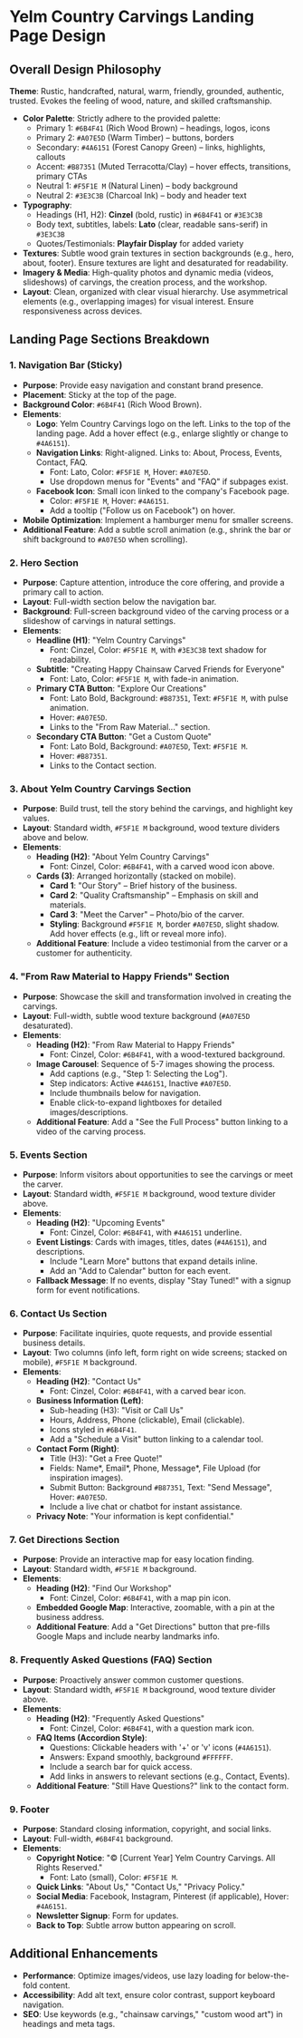 # Yelm Country Carvings Landing Page Design

## Overall Design Philosophy
**Theme**: Rustic, handcrafted, natural, warm, friendly, grounded, authentic, trusted. Evokes the feeling of wood, nature, and skilled craftsmanship.
- **Color Palette**: Strictly adhere to the provided palette:
    - Primary 1: `#6B4F41` (Rich Wood Brown) – headings, logos, icons
    - Primary 2: `#A07E5D` (Warm Timber) – buttons, borders
    - Secondary: `#4A6151` (Forest Canopy Green) – links, highlights, callouts
    - Accent: `#B87351` (Muted Terracotta/Clay) – hover effects, transitions, primary CTAs
    - Neutral 1: `#F5F1E M` (Natural Linen) – body background
    - Neutral 2: `#3E3C3B` (Charcoal Ink) – body and header text
- **Typography**:
    - Headings (H1, H2): **Cinzel** (bold, rustic) in `#6B4F41` or `#3E3C3B`
    - Body text, subtitles, labels: **Lato** (clear, readable sans-serif) in `#3E3C3B`
    - Quotes/Testimonials: **Playfair Display** for added variety
- **Textures**: Subtle wood grain textures in section backgrounds (e.g., hero, about, footer). Ensure textures are light and desaturated for readability.
- **Imagery & Media**: High-quality photos and dynamic media (videos, slideshows) of carvings, the creation process, and the workshop.
- **Layout**: Clean, organized with clear visual hierarchy. Use asymmetrical elements (e.g., overlapping images) for visual interest. Ensure responsiveness across devices.

## Landing Page Sections Breakdown

### 1. Navigation Bar (Sticky)
- **Purpose**: Provide easy navigation and constant brand presence.
- **Placement**: Sticky at the top of the page.
- **Background Color**: `#6B4F41` (Rich Wood Brown).
- **Elements**:
    - **Logo**: Yelm Country Carvings logo on the left. Links to the top of the landing page. Add a hover effect (e.g., enlarge slightly or change to `#4A6151`).
    - **Navigation Links**: Right-aligned. Links to: About, Process, Events, Contact, FAQ.
        - Font: Lato, Color: `#F5F1E M`, Hover: `#A07E5D`.
        - Use dropdown menus for "Events" and "FAQ" if subpages exist.
    - **Facebook Icon**: Small icon linked to the company's Facebook page.
        - Color: `#F5F1E M`, Hover: `#4A6151`.
        - Add a tooltip ("Follow us on Facebook") on hover.
- **Mobile Optimization**: Implement a hamburger menu for smaller screens.
- **Additional Feature**: Add a subtle scroll animation (e.g., shrink the bar or shift background to `#A07E5D` when scrolling).

### 2. Hero Section
- **Purpose**: Capture attention, introduce the core offering, and provide a primary call to action.
- **Layout**: Full-width section below the navigation bar.
- **Background**: Full-screen background video of the carving process or a slideshow of carvings in natural settings.
- **Elements**:
    - **Headline (H1)**: "Yelm Country Carvings"
        - Font: Cinzel, Color: `#F5F1E M`, with `#3E3C3B` text shadow for readability.
    - **Subtitle**: "Creating Happy Chainsaw Carved Friends for Everyone"
        - Font: Lato, Color: `#F5F1E M`, with fade-in animation.
    - **Primary CTA Button**: "Explore Our Creations"
        - Font: Lato Bold, Background: `#B87351`, Text: `#F5F1E M`, with pulse animation.
        - Hover: `#A07E5D`.
        - Links to the "From Raw Material..." section.
    - **Secondary CTA Button**: "Get a Custom Quote"
        - Font: Lato Bold, Background: `#A07E5D`, Text: `#F5F1E M`.
        - Hover: `#B87351`.
        - Links to the Contact section.

### 3. About Yelm Country Carvings Section
- **Purpose**: Build trust, tell the story behind the carvings, and highlight key values.
- **Layout**: Standard width, `#F5F1E M` background, wood texture dividers above and below.
- **Elements**:
    - **Heading (H2)**: "About Yelm Country Carvings"
        - Font: Cinzel, Color: `#6B4F41`, with a carved wood icon above.
    - **Cards (3)**: Arranged horizontally (stacked on mobile).
        - **Card 1**: "Our Story" – Brief history of the business.
        - **Card 2**: "Quality Craftsmanship" – Emphasis on skill and materials.
        - **Card 3**: "Meet the Carver" – Photo/bio of the carver.
        - **Styling**: Background `#F5F1E M`, border `#A07E5D`, slight shadow. Add hover effects (e.g., lift or reveal more info).
    - **Additional Feature**: Include a video testimonial from the carver or a customer for authenticity.

### 4. "From Raw Material to Happy Friends" Section
- **Purpose**: Showcase the skill and transformation involved in creating the carvings.
- **Layout**: Full-width, subtle wood texture background (`#A07E5D` desaturated).
- **Elements**:
    - **Heading (H2)**: "From Raw Material to Happy Friends"
        - Font: Cinzel, Color: `#6B4F41`, with a wood-textured background.
    - **Image Carousel**: Sequence of 5-7 images showing the process.
        - Add captions (e.g., "Step 1: Selecting the Log").
        - Step indicators: Active `#4A6151`, Inactive `#A07E5D`.
        - Include thumbnails below for navigation.
        - Enable click-to-expand lightboxes for detailed images/descriptions.
    - **Additional Feature**: Add a "See the Full Process" button linking to a video of the carving process.

### 5. Events Section
- **Purpose**: Inform visitors about opportunities to see the carvings or meet the carver.
- **Layout**: Standard width, `#F5F1E M` background, wood texture divider above.
- **Elements**:
    - **Heading (H2)**: "Upcoming Events"
        - Font: Cinzel, Color: `#6B4F41`, with `#4A6151` underline.
    - **Event Listings**: Cards with images, titles, dates (`#4A6151`), and descriptions.
        - Include "Learn More" buttons that expand details inline.
        - Add an "Add to Calendar" button for each event.
    - **Fallback Message**: If no events, display "Stay Tuned!" with a signup form for event notifications.

### 6. Contact Us Section
- **Purpose**: Facilitate inquiries, quote requests, and provide essential business details.
- **Layout**: Two columns (info left, form right on wide screens; stacked on mobile), `#F5F1E M` background.
- **Elements**:
    - **Heading (H2)**: "Contact Us"
        - Font: Cinzel, Color: `#6B4F41`, with a carved bear icon.
    - **Business Information (Left)**:
        - Sub-heading (H3): "Visit or Call Us"
        - Hours, Address, Phone (clickable), Email (clickable).
        - Icons styled in `#6B4F41`.
        - Add a "Schedule a Visit" button linking to a calendar tool.
    - **Contact Form (Right)**:
        - Title (H3): "Get a Free Quote!"
        - Fields: Name*, Email*, Phone, Message*, File Upload (for inspiration images).
        - Submit Button: Background `#B87351`, Text: "Send Message", Hover: `#A07E5D`.
        - Include a live chat or chatbot for instant assistance.
    - **Privacy Note**: "Your information is kept confidential."

### 7. Get Directions Section
- **Purpose**: Provide an interactive map for easy location finding.
- **Layout**: Standard width, `#F5F1E M` background.
- **Elements**:
    - **Heading (H2)**: "Find Our Workshop"
        - Font: Cinzel, Color: `#6B4F41`, with a map pin icon.
    - **Embedded Google Map**: Interactive, zoomable, with a pin at the business address.
    - **Additional Feature**: Add a "Get Directions" button that pre-fills Google Maps and include nearby landmarks info.

### 8. Frequently Asked Questions (FAQ) Section
- **Purpose**: Proactively answer common customer questions.
- **Layout**: Standard width, `#F5F1E M` background, wood texture divider above.
- **Elements**:
    - **Heading (H2)**: "Frequently Asked Questions"
        - Font: Cinzel, Color: `#6B4F41`, with a question mark icon.
    - **FAQ Items (Accordion Style)**:
        - Questions: Clickable headers with '+' or 'v' icons (`#4A6151`).
        - Answers: Expand smoothly, background `#FFFFFF`.
        - Include a search bar for quick access.
        - Add links in answers to relevant sections (e.g., Contact, Events).
    - **Additional Feature**: "Still Have Questions?" link to the contact form.

### 9. Footer
- **Purpose**: Standard closing information, copyright, and social links.
- **Layout**: Full-width, `#6B4F41` background.
- **Elements**:
    - **Copyright Notice**: "© [Current Year] Yelm Country Carvings. All Rights Reserved."
        - Font: Lato (small), Color: `#F5F1E M`.
    - **Quick Links**: "About Us," "Contact Us," "Privacy Policy."
    - **Social Media**: Facebook, Instagram, Pinterest (if applicable), Hover: `#4A6151`.
    - **Newsletter Signup**: Form for updates.
    - **Back to Top**: Subtle arrow button appearing on scroll.

## Additional Enhancements
- **Performance**: Optimize images/videos, use lazy loading for below-the-fold content.
- **Accessibility**: Add alt text, ensure color contrast, support keyboard navigation.
- **SEO**: Use keywords (e.g., "chainsaw carvings," "custom wood art") in headings and meta tags.